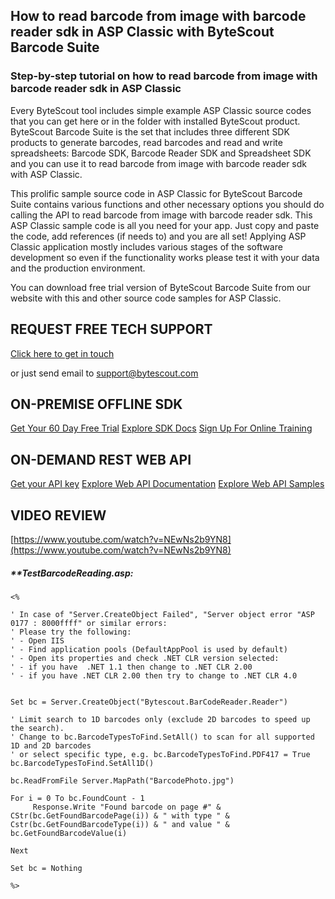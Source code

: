 ## How to read barcode from image with barcode reader sdk in ASP Classic with ByteScout Barcode Suite

### Step-by-step tutorial on how to read barcode from image with barcode reader sdk in ASP Classic

Every ByteScout tool includes simple example ASP Classic source codes that you can get here or in the folder with installed ByteScout product. ByteScout Barcode Suite is the set that includes three different SDK products to generate barcodes, read barcodes and read and write spreadsheets: Barcode SDK, Barcode Reader SDK and Spreadsheet SDK and you can use it to read barcode from image with barcode reader sdk with ASP Classic.

This prolific sample source code in ASP Classic for ByteScout Barcode Suite contains various functions and other necessary options you should do calling the API to read barcode from image with barcode reader sdk. This ASP Classic sample code is all you need for your app. Just copy and paste the code, add references (if needs to) and you are all set! Applying ASP Classic application mostly includes various stages of the software development so even if the functionality works please test it with your data and the production environment.

You can download free trial version of ByteScout Barcode Suite from our website with this and other source code samples for ASP Classic.

## REQUEST FREE TECH SUPPORT

[Click here to get in touch](https://bytescout.zendesk.com/hc/en-us/requests/new?subject=ByteScout%20Barcode%20Suite%20Question)

or just send email to [support@bytescout.com](mailto:support@bytescout.com?subject=ByteScout%20Barcode%20Suite%20Question) 

## ON-PREMISE OFFLINE SDK 

[Get Your 60 Day Free Trial](https://bytescout.com/download/web-installer?utm_source=github-readme)
[Explore SDK Docs](https://bytescout.com/documentation/index.html?utm_source=github-readme)
[Sign Up For Online Training](https://academy.bytescout.com/)


## ON-DEMAND REST WEB API

[Get your API key](https://pdf.co/documentation/api?utm_source=github-readme)
[Explore Web API Documentation](https://pdf.co/documentation/api?utm_source=github-readme)
[Explore Web API Samples](https://github.com/bytescout/ByteScout-SDK-SourceCode/tree/master/PDF.co%20Web%20API)

## VIDEO REVIEW

[https://www.youtube.com/watch?v=NEwNs2b9YN8](https://www.youtube.com/watch?v=NEwNs2b9YN8)




<!-- code block begin -->

##### ****TestBarcodeReading.asp:**
    
```
<%

' In case of "Server.CreateObject Failed", "Server object error "ASP 0177 : 8000ffff" or similar errors:
' Please try the following:
' - Open IIS 
' - Find application pools (DefaultAppPool is used by default)
' - Open its properties and check .NET CLR version selected:
' - if you have  .NET 1.1 then change to .NET CLR 2.00
' - if you have .NET CLR 2.00 then try to change to .NET CLR 4.0


Set bc = Server.CreateObject("Bytescout.BarCodeReader.Reader")

' Limit search to 1D barcodes only (exclude 2D barcodes to speed up the search).
' Change to bc.BarcodeTypesToFind.SetAll() to scan for all supported 1D and 2D barcodes 
' or select specific type, e.g. bc.BarcodeTypesToFind.PDF417 = True
bc.BarcodeTypesToFind.SetAll1D()

bc.ReadFromFile Server.MapPath("BarcodePhoto.jpg")

For i = 0 To bc.FoundCount - 1
     Response.Write "Found barcode on page #" & CStr(bc.GetFoundBarcodePage(i)) & " with type " & Cstr(bc.GetFoundBarcodeType(i)) & " and value " & bc.GetFoundBarcodeValue(i)

Next

Set bc = Nothing

%>

```

<!-- code block end -->